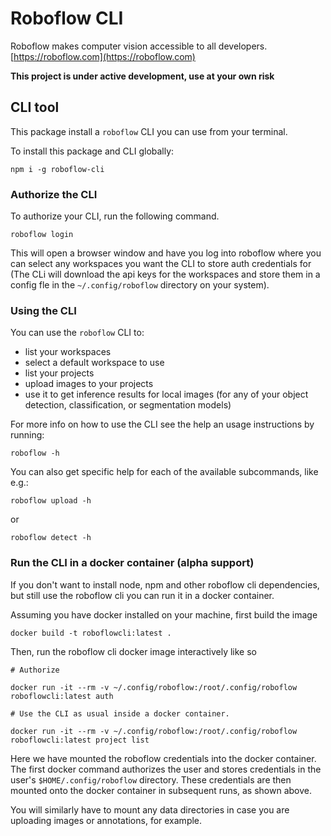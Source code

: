 # Roboflow CLI

Roboflow makes computer vision accessible to all developers.
[https://roboflow.com](https://roboflow.com)

**This project is under active development, use at your own risk**

## CLI tool

This package install a `roboflow` CLI you can use from your terminal.

To install this package and CLI globally:

```
npm i -g roboflow-cli
```

### Authorize the CLI

To authorize your CLI, run the following command.

```
roboflow login
```

This will open a browser window and have you log into roboflow where you can select any workspaces you want the CLI to store auth credentials for (The CLi will download the api keys for the workspaces and store them in a config fle in the `~/.config/roboflow` directory on your system).

### Using the CLI

You can use the `roboflow` CLI to:

-   list your workspaces
-   select a default workspace to use
-   list your projects
-   upload images to your projects
-   use it to get inference results for local images (for any of your object detection, classification, or segmentation models)

For more info on how to use the CLI see the help an usage instructions by running:

```
roboflow -h
```

You can also get specific help for each of the available subcommands, like e.g.:

```
roboflow upload -h
```

or

```
roboflow detect -h
```

### Run the CLI in a docker container (alpha support)

If you don't want to install node, npm and other roboflow cli dependencies, but still use the roboflow cli you can run it in a docker container.

Assuming you have docker installed on your machine, first build the image

```
docker build -t roboflowcli:latest .
```

Then, run the roboflow cli docker image interactively like so



```
# Authorize 

docker run -it --rm -v ~/.config/roboflow:/root/.config/roboflow roboflowcli:latest auth

# Use the CLI as usual inside a docker container.

docker run -it --rm -v ~/.config/roboflow:/root/.config/roboflow roboflowcli:latest project list
```

Here we have mounted the roboflow credentials into the docker container. The first docker command authorizes the user and stores credentials 
in the user's `$HOME/.config/roboflow` directory. These credentials are then mounted onto the docker container in subsequent runs, as shown above.

You will similarly have to mount any data directories in case you are uploading images or annotations, for example.

